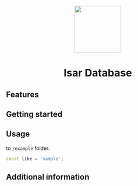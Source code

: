 <p align="center">
  <a href="https://isar.dev">
    <img src="https://https://github.com/sohrabonline/connected/blob/master/assets/logo.png" height="128">
  </a>
  <h1 align="center">Isar Database</h1>
</p>



## Features


## Getting started



## Usage

to `/example` folder.

```dart
const like = 'sample';
```

## Additional information


